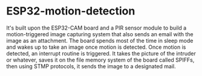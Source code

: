 # ESP32-motion-detection
It's built upon the ESP32-CAM board and a PIR sensor module to build a motion-triggered image capturing system that also sends an email with the image as an attachment. The board spends most of the time in sleep mode and wakes up to take an image once motion is detected. Once motion is detected, an interrupt routine is triggered. It takes the picture of the intruder or whatever, saves it on the file memory system of the board called SPIFFs, then using STMP protocols, it sends the image to a designated mail.
